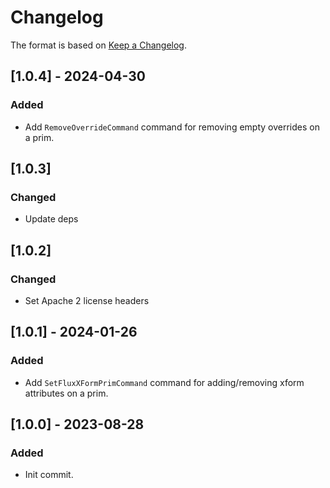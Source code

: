 # Changelog

The format is based on [Keep a Changelog](https://keepachangelog.com/en/1.0.0/).

## [1.0.4] - 2024-04-30
### Added
- Add `RemoveOverrideCommand` command for removing empty overrides on a prim.

## [1.0.3]
### Changed
- Update deps

## [1.0.2]
### Changed
- Set Apache 2 license headers

## [1.0.1] - 2024-01-26
### Added
- Add `SetFluxXFormPrimCommand` command for adding/removing xform attributes on a prim.

## [1.0.0] - 2023-08-28
### Added
- Init commit.
